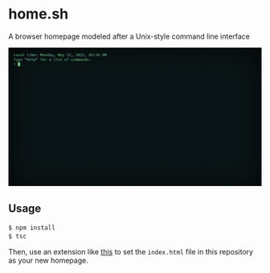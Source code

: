 # home.sh

A browser homepage modeled after a Unix-style command line interface

![Screenshot](https://raw.githubusercontent.com/iahuang/home.sh/main/screenshots/1.png)

## Usage

```bash
$ npm install
$ tsc
```

Then, use an extension like [this](https://chrome.google.com/webstore/detail/custom-new-tab-url/mmjbdbjnoablegbkcklggeknkfcjkjia) to set the `index.html` file in this repository as your new homepage.